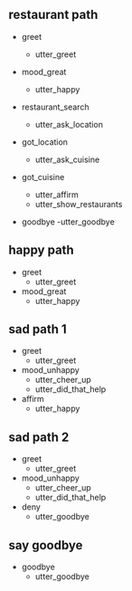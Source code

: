 ## restaurant path
* greet	
  - utter_greet

* mood_great
  - utter_happy

* restaurant_search
  - utter_ask_location
  
* got_location
  - utter_ask_cuisine
  
* got_cuisine
  - utter_affirm
  - utter_show_restaurants

* goodbye
  -utter_goodbye

## happy path
* greet
  - utter_greet
* mood_great
  - utter_happy

## sad path 1
* greet
  - utter_greet
* mood_unhappy
  - utter_cheer_up
  - utter_did_that_help
* affirm
  - utter_happy

## sad path 2
* greet
  - utter_greet
* mood_unhappy
  - utter_cheer_up
  - utter_did_that_help
* deny
  - utter_goodbye

## say goodbye
* goodbye
  - utter_goodbye
